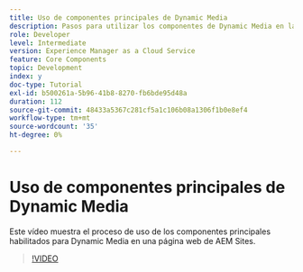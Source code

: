 ```yaml
---
title: Uso de componentes principales de Dynamic Media
description: Pasos para utilizar los componentes de Dynamic Media en la página de Sites
role: Developer
level: Intermediate
version: Experience Manager as a Cloud Service
feature: Core Components
topic: Development
index: y
doc-type: Tutorial
exl-id: b500261a-5b96-41b8-8270-fb6bde95d48a
duration: 112
source-git-commit: 48433a5367c281cf5a1c106b08a1306f1b0e8ef4
workflow-type: tm+mt
source-wordcount: '35'
ht-degree: 0%

---
```


# Uso de componentes principales de Dynamic Media

Este vídeo muestra el proceso de uso de los componentes principales habilitados para Dynamic Media en una página web de AEM Sites.

>[!VIDEO](https://video.tv.adobe.com/v/3417721?quality=12&learn=on&captions=spa)

